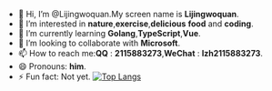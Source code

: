 - 👋 Hi, I’m @Lijingwoquan.My screen name is  **Lijingwoquan**.
- 👀 I’m interested in **nature**,**exercise**,**delicious** **food** and **coding**.
- 🌱 I’m currently learning **Golang**,**TypeScript**,**Vue**.
- 💞️ I’m looking to collaborate with **Microsoft**.
- 📫 How to reach me:**QQ** : **2115883273**,**WeChat** : **lzh2115883273**.
- 😄 Pronouns: **him**.
- ⚡ Fun fact: Not yet.
[![Top Langs](https://github-readme-stats.vercel.app/api/top-langs/?username=Lijingwoquan&card_width=1200)](https://github.com/anuraghazra/github-readme-stats)
<!-- [Anurag's GitHub stats](https://github-readme-stats.vercel.app/api?username=Lijingwoquan&show_icons=true&theme=tokyonight&card_width=1200) -->
<!-- [![GitHub Streak](https://streak-stats.demolab.com?user=Lijingwoquan&theme=navy-gear&border_radius=5&date_format=M%20j%5B%2C%20Y%5D&card_width=1200)](https://git.io/streak-stats) -->

<!--[![Top Langs](https://github-readme-stats.vercel.app/api/top-langs/?username=Lijingwoquan&card_width=900)](https://github.com/anuraghazra/github-readme-stats)
-->

